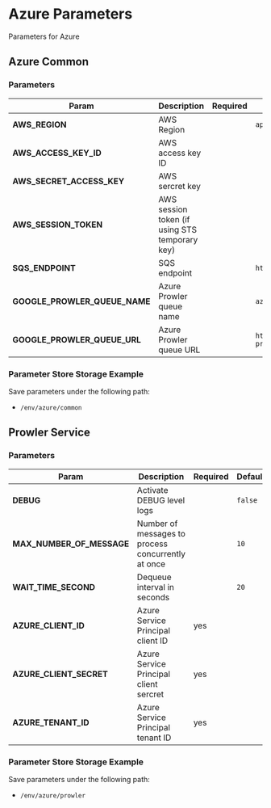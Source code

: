 # Azure Parameters

Parameters for Azure

## Azure Common

### Parameters

| Param | Description | Required | Default |
| --- | --- | --- | --- |
| **AWS_REGION** | AWS Region | | `ap-northeast-1` |
| **AWS_ACCESS_KEY_ID** | AWS access key ID | | |
| **AWS_SECRET_ACCESS_KEY** | AWS sercret key | | |
| **AWS_SESSION_TOKEN** | AWS session token (if using STS temporary key) | | |
| **SQS_ENDPOINT** | SQS endpoint | | `http://queue.middleware.svc.cluster.local:9324` |
| **GOOGLE_PROWLER_QUEUE_NAME** | Azure Prowler queue name | | `azure-prowler` |
| **GOOGLE_PROWLER_QUEUE_URL** | Azure Prowler queue URL | | `http://queue.middleware.svc.cluster.local:9324/queue/azure-prowler` |

### Parameter Store Storage Example

Save parameters under the following path:

- `/env/azure/common`

## Prowler Service

### Parameters

| Param | Description | Required | Default |
| --- | --- | --- | --- |
| **DEBUG** | Activate DEBUG level logs | | `false` |
| **MAX_NUMBER_OF_MESSAGE** | Number of messages to process concurrently at once | | `10` |
| **WAIT_TIME_SECOND** | Dequeue interval in seconds | | `20` |
| **AZURE_CLIENT_ID** | Azure Service Principal client ID | yes | |
| **AZURE_CLIENT_SECRET** | Azure Service Principal client sercret | yes | |
| **AZURE_TENANT_ID** | Azure Service Principal tenant ID | yes | |

### Parameter Store Storage Example

Save parameters under the following path:

- `/env/azure/prowler`

